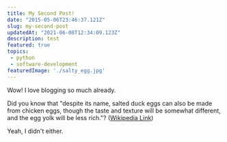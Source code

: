 ```yaml
---
title: My Second Post!
date: "2015-05-06T23:46:37.121Z"
slug: my-second-post
updatedAt: "2021-06-08T12:34:09.123Z"
description: test
featured: true
topics:
 - python
 - software-development
featuredImage: './salty_egg.jpg'
---
```


Wow! I love blogging so much already.

Did you know that "despite its name, salted duck eggs can also be made from
chicken eggs, though the taste and texture will be somewhat different, and the
egg yolk will be less rich."?
([Wikipedia Link](http://en.wikipedia.org/wiki/Salted_duck_egg))

Yeah, I didn't either.
